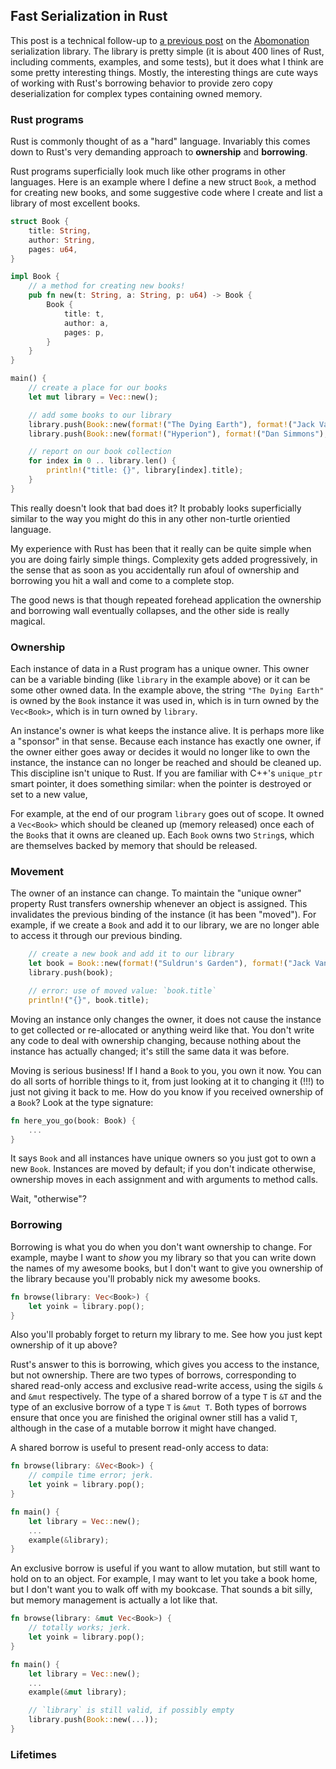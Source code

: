 ## Fast Serialization in Rust

This post is a technical follow-up to [a previous post]() on the [Abomonation]() serialization library. The library is pretty simple (it is about 400 lines of Rust, including comments, examples, and some tests), but it does what I think are some pretty interesting things. Mostly, the interesting things are cute ways of working with Rust's borrowing behavior to provide zero copy deserialization for complex types containing owned memory. 

### Rust programs

Rust is commonly thought of as a "hard" language. Invariably this comes down to Rust's very demanding approach to **ownership** and **borrowing**.

Rust programs superficially look much like other programs in other languages. Here is an example where I define a new struct `Book`, a method for creating new books, and some suggestive code where I create and list a library of most excellent books. 

```rust
struct Book {
	title: String,
	author: String,
	pages: u64,
}

impl Book {
	// a method for creating new books!
	pub fn new(t: String, a: String, p: u64) -> Book {
		Book {
			title: t,
			author: a,
			pages: p,
		}
	}
}

main() {
	// create a place for our books
	let mut library = Vec::new();

	// add some books to our library
	library.push(Book::new(format!("The Dying Earth"), format!("Jack Vance"), 186));
	library.push(Book::new(format!("Hyperion"), format!("Dan Simmons"), 481));

	// report on our book collection
    for index in 0 .. library.len() {
    	println!("title: {}", library[index].title);
    }
}
```

This really doesn't look that bad does it? It probably looks superficially similar to the way you might do this in any other non-turtle orientied language.

My experience with Rust has been that it really can be quite simple when you are doing fairly simple things. Complexity gets added progressively, in the sense that as soon as you accidentally run afoul of ownership and borrowing you hit a wall and come to a complete stop. 

The good news is that though repeated forehead application the ownership and borrowing wall eventually collapses, and the other side is really magical.

### Ownership

Each instance of data in a Rust program has a unique owner. This owner can be a variable binding (like `library` in the example above) or it can be some other owned data. In the example above, the string `"The Dying Earth"` is owned by the `Book` instance it was used in, which is in turn owned by the `Vec<Book>`, which is in turn owned by `library`.

An instance's owner is what keeps the instance alive. It is perhaps more like a "sponsor" in that sense. Because each instance has exactly one owner, if the owner either goes away or decides it would no longer like to own the instance, the instance can no longer be reached and should be cleaned up. This discipline isn't unique to Rust. If you are familiar with C++'s `unique_ptr` smart pointer, it does something similar: when the pointer is destroyed or set to a new value, 

For example, at the end of our program `library` goes out of scope. It owned a `Vec<Book>` which should be cleaned up (memory released) once each of the `Book`s that it owns are cleaned up. Each `Book` owns two `String`s, which are themselves backed by memory that should be released.

### Movement

The owner of an instance can change. To maintain the "unique owner" property Rust transfers ownership whenever an object is assigned. This invalidates the previous binding of the instance (it has been "moved"). For example, if we create a `Book` and add it to our library, we are no longer able to access it through our previous binding. 

```rust
	// create a new book and add it to our library
	let book = Book::new(format!("Suldrun's Garden"), format!("Jack Vance"), 448);
	library.push(book);

	// error: use of moved value: `book.title`
	println!("{}", book.title);
```

Moving an instance only changes the owner, it does not cause the instance to get collected or re-allocated or anything weird like that. You don't write any code to deal with ownership changing, because nothing about the instance has actually changed; it's still the same data it was before.

Moving is serious business! If I hand a `Book` to you, you own it now. You can do all sorts of horrible things to it, from just looking at it to changing it (!!!) to just not giving it back to me. How do you know if you received ownership of a `Book`? Look at the type signature:

```rust
fn here_you_go(book: Book) {
	...
}
```

It says `Book` and all instances have unique owners so you just got to own a new `Book`. Instances are moved by default; if you don't indicate otherwise, ownership moves in each assignment and with arguments to method calls.

Wait, "otherwise"?

### Borrowing

Borrowing is what you do when you don't want ownership to change. For example, maybe I want to *show* you my library so that you can write down the names of my awesome books, but I don't want to give you ownership of the library because you'll probably nick my awesome books. 

```rust
fn browse(library: Vec<Book>) {
	let yoink = library.pop();
}
```

Also you'll probably forget to return my library to me. See how you just kept ownership of it up above?

Rust's answer to this is borrowing, which gives you access to the instance, but not ownership. There are two types of borrows, corresponding to shared read-only access and exclusive read-write access, using the sigils `&` and `&mut` respectively. The type of a shared borrow of a type `T` is `&T` and the type of an exclusive borrow of a type `T` is `&mut T`. Both types of borrows ensure that once you are finished the original owner still has a valid `T`, although in the case of a mutable borrow it might have changed.

A shared borrow is useful to present read-only access to data:

```rust
fn browse(library: &Vec<Book>) {
	// compile time error; jerk.
	let yoink = library.pop();
}

fn main() {
	let library = Vec::new();
	...
	example(&library);
}
```

An exclusive borrow is useful if you want to allow mutation, but still want to hold on to an object. For example, I may want to let you take a book home, but I don't want you to walk off with my bookcase. That sounds a bit silly, but memory management is actually a lot like that.


```rust
fn browse(library: &mut Vec<Book>) {
	// totally works; jerk.
	let yoink = library.pop();
}

fn main() {
	let library = Vec::new();
	...
	example(&mut library);

	// `library` is still valid, if possibly empty
	library.push(Book::new(...));
}
```

### Lifetimes